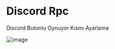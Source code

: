 # Discord Rpc
Discord Butonlu Oynuyor Kısmı Ayarlama

![image](https://user-images.githubusercontent.com/64258925/179405634-99dd73da-06c6-4ba5-88e8-edd6d93fdaed.png)
